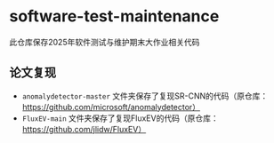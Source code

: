 # software-test-maintenance
此仓库保存2025年软件测试与维护期末大作业相关代码
## 论文复现
- `anomalydetector-master` 文件夹保存了复现SR-CNN的代码（原仓库：https://github.com/microsoft/anomalydetector）
- `FluxEV-main` 文件夹保存了复现FluxEV的代码（原仓库：https://github.com/jlidw/FluxEV）
